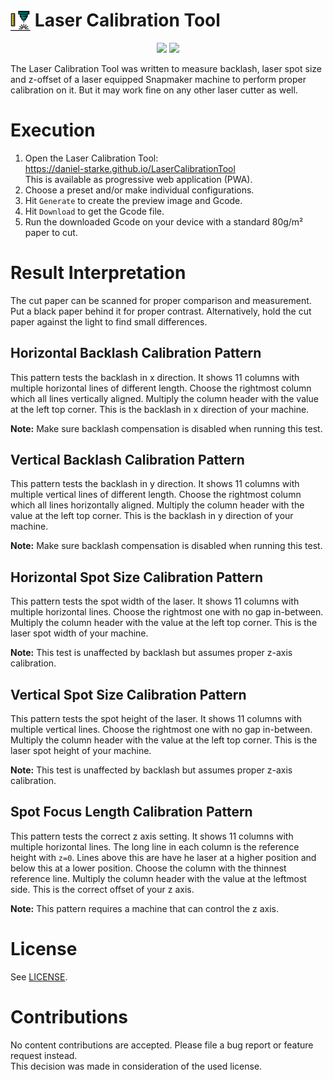 <img src="docs/assets/appicon.png" style="width: 1.15em; height: 1.15em; vertical-align: text-bottom;"/> Laser Calibration Tool
===============================================================================================================================

<p align="center">
	<a href="https://github.com/daniel-starke/LaserCalibrationTool/deployments/activity_log?environment=github-pages"><img src="https://img.shields.io/github/deployments/daniel-starke/LaserCalibrationTool/github-pages?label=Deployment"/></a>
	<a href="https://github.com/daniel-starke/LaserCalibrationTool/issues"><img src="https://img.shields.io/github/issues/daniel-starke/LaserCalibrationTool?color=g&label=Issues"/></a>
</p>

The Laser Calibration Tool was written to measure backlash, laser spot size and z-offset
of a laser equipped Snapmaker machine to perform proper calibration on it. But it may work
fine on any other laser cutter as well.

Execution
=========

1. Open the Laser Calibration Tool:  
   https://daniel-starke.github.io/LaserCalibrationTool  
   This is available as progressive web application (PWA).  
2. Choose a preset and/or make individual configurations.
3. Hit `Generate` to create the preview image and Gcode.
4. Hit `Download` to get the Gcode file.
5. Run the downloaded Gcode on your device with a standard 80g/m² paper to cut.

Result Interpretation
=====================

The cut paper can be scanned for proper comparison and measurement.
Put a black paper behind it for proper contrast.
Alternatively, hold the cut paper against the light to find small differences.

Horizontal Backlash Calibration Pattern
---------------------------------------

This pattern tests the backlash in x direction.
It shows 11 columns with multiple horizontal lines of different length.
Choose the rightmost column which all lines vertically aligned.
Multiply the column header with the value at the left top corner.
This is the backlash in x direction of your machine.

**Note:** Make sure backlash compensation is disabled when running this test.

Vertical Backlash Calibration Pattern
-------------------------------------

This pattern tests the backlash in y direction.
It shows 11 columns with multiple vertical lines of different length.
Choose the rightmost column which all lines horizontally aligned.
Multiply the column header with the value at the left top corner.
This is the backlash in y direction of your machine.

**Note:** Make sure backlash compensation is disabled when running this test.

Horizontal Spot Size Calibration Pattern
----------------------------------------

This pattern tests the spot width of the laser.
It shows 11 columns with multiple horizontal lines.
Choose the rightmost one with no gap in-between.
Multiply the column header with the value at the left top corner.
This is the laser spot width of your machine.

**Note:** This test is unaffected by backlash but assumes proper z-axis calibration.

Vertical Spot Size Calibration Pattern
--------------------------------------

This pattern tests the spot height of the laser.
It shows 11 columns with multiple vertical lines.
Choose the rightmost one with no gap in-between.
Multiply the column header with the value at the left top corner.
This is the laser spot height of your machine.

**Note:** This test is unaffected by backlash but assumes proper z-axis calibration.

Spot Focus Length Calibration Pattern
-------------------------------------

This pattern tests the correct z axis setting.
It shows 11 columns with multiple horizontal lines.
The long line in each column is the reference height with `z=0`.
Lines above this are have he laser at a higher position and below this at a lower position.
Choose the column with the thinnest reference line.
Multiply the column header with the value at the leftmost side.
This is the correct offset of your z axis.

**Note:** This pattern requires a machine that can control the z axis.

License
=======

See [LICENSE](LICENSE).  

Contributions
=============

No content contributions are accepted. Please file a bug report or feature request instead.  
This decision was made in consideration of the used license.
